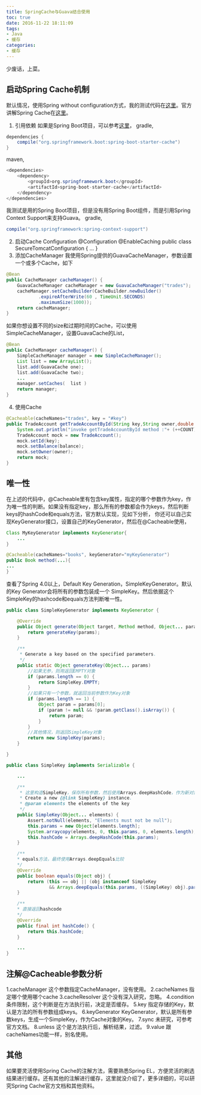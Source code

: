 ```yaml
---
title: SpringCache与Guava结合使用
toc: true
date: 2016-11-22 18:11:09
tags:
- Java
- 缓存
categories:
- 缓存
---
```


少废话，上菜。

## 启动Spring Cache机制
默认情况，使用Spring without configuration方式，我的测试代码在[这里](http://git.oschina.net/zhangzemiao/FindWeb)。官方讲解Spring Cache在[这里](http://docs.spring.io/spring/docs/current/spring-framework-reference/html/cache.html)。

1. 引用依赖
如果是Spring Boot项目，可以参考[这里](https://spring.io/guides/gs/caching/)，
gradle,
~~~java
dependencies {
    compile("org.springframework.boot:spring-boot-starter-cache")
}
~~~
maven,
~~~java
<dependencies>
    <dependency>
        <groupId>org.springframework.boot</groupId>
        <artifactId>spring-boot-starter-cache</artifactId>
    </dependency>
</dependencies>
~~~
我测试是用的Spring Boot项目，但是没有用Spring Boot组件，而是引用Spring Context Support来支持Guava。
gradle,
~~~java
compile("org.springframework:spring-context-support")
~~~
2. 启动Cache Configuration
@Configuration
@EnableCaching
public class SecureTomcatConfiguration {
	...
}
3. 添加CacheManager
我使用Spring提供的GuavaCacheManager，参数设置一个或多个Cache，如下
~~~java
@Bean
public CacheManager cacheManager() {
    GuavaCacheManager cacheManager = new GuavaCacheManager("trades");
    cacheManager.setCacheBuilder(CacheBuilder.newBuilder()
            .expireAfterWrite(60 , TimeUnit.SECONDS)
            .maximumSize(1000));
    return cacheManager;
}
~~~
如果你想设置不同的size和过期时间的Cache，可以使用SimpleCacheManager，设置GuavaCache的List，
~~~java
@Bean
public CacheManager cacheManager() {
    SimpleCacheManager manager = new SimpleCacheManager();
    List list = new ArrayList();
    list.add(GuavaCache one);
    list.add(GuavaCache two);
    ...
    manager.setCaches(  list )
    return manager;
}
~~~
4. 使用Cache
~~~java
@Cacheable(cacheNames="trades", key = "#key")
public TradeAccount getTradeAccountById(String key,String owner,double balance) {
    System.out.println("invoke getTradeAccountById method :"+ (++COUNT));
    TradeAccount mock = new TradeAccount();
    mock.setId(key);
    mock.setBalance(balance);
    mock.setOwner(owner);
    return mock;
}
~~~

## 唯一性
在上述的代码中，@Cacheable里有包含key属性，指定的哪个参数作为key，作为唯一性的判断。如果没有指定key，那么所有的参数都会作为keys，然后判断keys的hashCode和equals方法，官方默认实现，见如下分析，
你还可以自己实现KeyGenerator接口，设置自己的KeyGenerator，然后在@Cacheable使用，
~~~java
Class MyKeyGenerator implements KeyGenerator{
	...
}

@Cacheable(cacheNames="books", keyGenerator="myKeyGenerator")
public Book method(...){
...
}
~~~
查看了Spring 4.0以上，Default Key Generation，SimpleKeyGenerator。默认的Key Generator会将所有的参数包装成一个 SimpleKey。然后依据这个SimpleKey的hashcode和equals方法判断唯一性。
~~~java
public class SimpleKeyGenerator implements KeyGenerator {

	@Override
	public Object generate(Object target, Method method, Object... params) {
		return generateKey(params);
	}

	/**
	 * Generate a key based on the specified parameters.
	 */
	public static Object generateKey(Object... params)
    	//如果无参，则用返回EMPTY对象
		if (params.length == 0) {
			return SimpleKey.EMPTY;
		}
        //如果只有一个参数，就返回当前参数作为Key对象
		if (params.length == 1) {
			Object param = params[0];
			if (param != null && !param.getClass().isArray()) {
				return param;
			}
		}
        //其他情况，则返回SimpleKey对象
		return new SimpleKey(params);
	}

}

public class SimpleKey implements Serializable {

	...

	/**
     * 这里构造SimpleKey，保存所有参数，然后使用Arrays.deepHashCode，作为新对象的hashcode
	 * Create a new {@link SimpleKey} instance.
	 * @param elements the elements of the key
	 */
	public SimpleKey(Object... elements) {
		Assert.notNull(elements, "Elements must not be null");
		this.params = new Object[elements.length];
		System.arraycopy(elements, 0, this.params, 0, elements.length);
		this.hashCode = Arrays.deepHashCode(this.params);
	}

	/**
    * equals方法，最终使用Arrays.deepEquals比较
    */
	@Override
	public boolean equals(Object obj) {
		return (this == obj || (obj instanceof SimpleKey
				&& Arrays.deepEquals(this.params, ((SimpleKey) obj).params)));
	}

	/**
    * 直接返回hashcode
    */
	@Override
	public final int hashCode() {
		return this.hashCode;
	}

	...
}
~~~

## 注解@Cacheable参数分析

1.cacheManager
这个参数指定CacheManager，没有使用。
2.cacheNames
指定哪个使用哪个cache
3.cacheResolver
这个没有深入研究，忽略。
4.condition
条件限制，这个判断是在方法执行前，决定是否缓存。
5.key
指定存储的Key，默认是方法的所有参数组成keys。
6.keyGenerator
KeyGenerator，默认是所有参数keys，生成一个SimpleKey，作为Cache对象的Key。
7.sync
未研究，可参考官方文档。
8.unless
这个是方法执行后，解析结果，过滤。
9.value
跟cacheNames功能一样，别名使用。

## 其他

如果要灵活使用Spring Cache的注解方法，需要熟悉Spring EL，方便灵活的刷选结果进行缓存。还有其他的注解进行缓存，这里就没介绍了，更多详细的，可以研究Spring Cache官方文档和其他资料。




